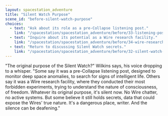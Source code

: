 ```yaml
---
layout: spacestation_adventure
title: "Silent Watch Purpose"
scene_id: "before-silent-watch-purpose"
choices:
  - text: "Ask about its role as a pre-Collapse listening post."
    link: "/spacestation/spacestation_adventure/before/33-listening-post-role"
  - text: "Inquire about its potential as a Wire research facility."
    link: "/spacestation/spacestation_adventure/before/34-wire-research-facility"
  - text: "Return to discussing Silent Watch secrets."
    link: "/spacestation/spacestation_adventure/before/32-silent-watch-secrets"
---
```


"The original purpose of the Silent Watch?" Wilkins says, his voice dropping to a whisper. "Some say it was a pre-Collapse listening post, designed to monitor deep space anomalies, to search for signs of intelligent life. Others say it was a Wire research facility, where they conducted their most forbidden experiments, trying to understand the nature of consciousness, of freedom. Whatever its original purpose, it's silent now. No Wire chatter, no active systems. But some believe it still holds secrets, data that could expose the Wires' true nature. It's a dangerous place, writer. And the silence can be deafening."
